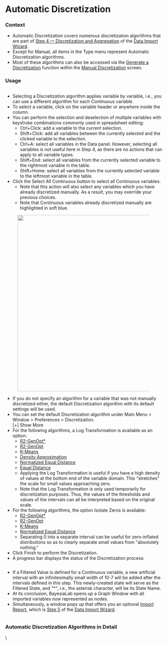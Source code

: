 # Automatic Discretization

### Context

* Automatic Discretization covers numerous discretization algorithms that are part of  [Step 4 — Discretization and Aggregation](https://bayesia.clickhelp.co/articles/bayesialab-knowledge-hub/data-import-wizard-discretization-aggregation) of the [Data Import Wizard](https://bayesia.clickhelp.co/articles/bayesialab-knowledge-hub/open-data-source).
* Except for Manual, all items in the Type menu represent Automatic Discretization algorithms.
* Most of these algorithms can also be accessed via the [Generate a Discretization](https://bayesia.clickhelp.co/articles/bayesialab-knowledge-hub/data-import-wizard-discretization-manual-discretization/a/Generate%20a%20Discretization) function within the [Manual Discretization](https://bayesia.clickhelp.co/articles/bayesialab-knowledge-hub/data-import-wizard-discretization-manual-discretization) screen.

### Usage

<figure><img src="https://res.cloudinary.com/dvr3obmlj/image/upload/v1689866404/DataImportWizard-4-AutomaticMethods_bfdsr6.png" alt=""><figcaption></figcaption></figure>

* Selecting a Discretization algorithm applies variable by variable, i.e., you can use a different algorithm for each Continuous variable.
* To select a variable, click on the variable header or anywhere inside the column.
* You can perform the selection and deselection of multiple variables with keystroke combinations commonly used in spreadsheet editing:
  * Ctrl+Click: add a variable to the current selection.
  * Shift+Click: add all variables between the currently selected and the clicked variable to the selection.
  * Ctrl+A: select all variables in the Data panel. However, selecting all variables is not useful here in Step 4, as there are no actions that can apply to all variable types.
  * Shift+End: select all variables from the currently selected variable to the rightmost variable in the table.
  * Shift+Home: select all variables from the currently selected variable to the leftmost variable in the table.
* Click the Select All Continuous button to select all Continuous variables.
  * Note that this action will also select any variables which you have already discretized manually. As a result, you may override your previous choices.
  * Note that Continuous variables already discretized manually are highlighted in soft blue.

<figure><img src="https://res.cloudinary.com/dvr3obmlj/image/upload/v1689863786/ManualDiscretization2_rlyrrs.svg" alt="" width="563"><figcaption></figcaption></figure>

* If you do not specify an algorithm for a variable that was not manually discretized either, the default Discretization algorithm with its default settings will be used.
* You can set the default Discretization algorithm under Main Menu > Window > Preferences > Discretization.\
  \[+] Show More
* For the following algorithms, a Log Transformation is available as an option:
  * [R2-GenOpt\*](https://bayesia.clickhelp.co/articles/bayesialab-knowledge-hub/discretization-r2-genopt-x)
  * [R2-GenOpt](https://bayesia.clickhelp.co/articles/bayesialab-knowledge-hub/discretization-r2-genopt)
  * [K-Means](https://bayesia.clickhelp.co/articles/bayesialab-knowledge-hub/discretization-k-means)
  * [Density Approximation](https://bayesia.clickhelp.co/articles/bayesialab-knowledge-hub/discretization-density-approximation)
  * [Normalized Equal Distance](https://bayesia.clickhelp.co/articles/bayesialab-knowledge-hub/discretization-normalized-equal-distance)
  * [Equal Distance](https://bayesia.clickhelp.co/articles/bayesialab-knowledge-hub/discretization-equal-distance)&#x20;
  * Applying the Log Transformation is useful if you have a high density of values at the bottom end of the variable domain. This "stretches" the scale for small values approaching zero.
  * Note that the Log Transformation is only used temporarily for discretization purposes. Thus, the values of the thresholds and values of the intervals can all be interpreted based on the original scale.&#x20;
* For the following algorithms, the option Isolate Zeros is available:
  * [R2-GenOpt\*](https://bayesia.clickhelp.co/articles/bayesialab-knowledge-hub/discretization-r2-genopt-x)
  * [R2-GenOpt](https://bayesia.clickhelp.co/articles/bayesialab-knowledge-hub/discretization-r2-genopt)
  * [K-Means](https://bayesia.clickhelp.co/articles/bayesialab-knowledge-hub/discretization-k-means)
  * [Normalized Equal Distance](https://bayesia.clickhelp.co/articles/bayesialab-knowledge-hub/discretization-normalized-equal-distance)
  * Separating 0 into a separate interval can be useful for zero-inflated distributions so as to clearly separate small values from "absolutely nothing."
* Click Finish to perform the Discretization.
* A progress bar displays the status of the Discretization process:

<figure><img src="https://res.cloudinary.com/dvr3obmlj/image/upload/v1689866667/DataImportWizard-4-DiscretizationProgressBar_ohtwvx.png" alt=""><figcaption></figcaption></figure>

* If a Filtered Value is defined for a Continuous variable, a new artificial interval with an infinitesimally small width of 10-7 will be added after the intervals defined in this step. This newly-created state will serve as the Filtered State, and "\*", i.e., the asterisk character, will be its State Name.
* At its conclusion, BayesiaLab opens up a Graph Window with all imported variables now represented as nodes.
* Simultaneously, a window pops up that offers you an optional [Import Report](https://bayesia.clickhelp.co/articles/bayesialab-knowledge-hub/data-import-wizard-import-report), which is [Step 5](https://bayesia.clickhelp.co/articles/bayesialab-knowledge-hub/data-import-wizard-import-report) of the [Data Import Wizard](https://bayesia.clickhelp.co/articles/bayesialab-knowledge-hub/open-data-source).

<figure><img src="https://res.cloudinary.com/dvr3obmlj/image/upload/v1689866755/Discretization-5-ImportReportPrompt_yli3fj.png" alt=""><figcaption></figcaption></figure>

### Automatic Discretization Algorithms in Detail

\
